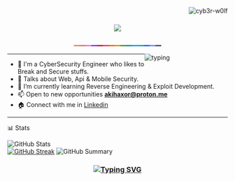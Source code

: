 <p align="right"> <img src="https://komarev.com/ghpvc/?username=cyb3r-w0lf&label=Profile%20views&color=0e75b6&size=24&style=flat" alt="cyb3r-w0lf" /> </p>

<h3 align="center">
  <img src="https://readme-typing-svg.herokuapp.com/?font=Righteous&size=35&center=true&vCenter=true&width=1600&height=70&duration=4000&lines=Hello+There!+I'm+Akilesh+" />
</h3>

<p align="center">
  <img src="https://raw.githubusercontent.com/JaKooLit/Hyprland-Dots/main/assets/latte.png" width="200" />
</p>

<!-- <img align="right" alt="Coding" width="200" src="https://user-images.githubusercontent.com/74038190/212750999-42ff8a64-dad8-4772-9648-849968543991.gif"> -->
<!-- <img align="right" alt="typing" width="300" src="https://media4.giphy.com/media/v1.Y2lkPTc5MGI3NjExN3pwYTd4cTE0NnVrYTR6MG5wMGp2dm1sOHNmb2YxdW82Zm4yanRleiZlcD12MV9pbnRlcm5hbF9naWZfYnlfaWQmY3Q9Zw/iAKXyzgLVtKsU/giphy.gif"> -->
<img align="right" alt="typing" width="190" src="https://media3.giphy.com/media/v1.Y2lkPTc5MGI3NjExbGp6b3dvaWttbHJpNnFweWdiaDZvamhwZGRrcjMxNXllcjgyOXUxdCZlcD12MV9pbnRlcm5hbF9naWZfYnlfaWQmY3Q9Zw/1vlBgKjXEz1jTtsuiH/giphy.gif">

---

- 🔭 I'm a CyberSecurity Engineer who likes to Break and Secure stuffs.
- 💬 Talks about Web, Api & Mobile Security. 
- 🌱 I’m currently learning Reverse Engineering & Exploit Development.
- 📫 Open to new opportunities **akihaxor@proton.me**
- 🏠 Connect with me in [Linkedin](https://linkedin.com/in/aki007)
---

📊 Stats

![GitHub Stats](http://github-profile-summary-cards.vercel.app/api/cards/stats?username=cyb3r-w0lf&theme=tokyonight)  
[![GitHub Streak](https://github-readme-streak-stats.herokuapp.com?user=cyb3r-w0lf&theme=tokyonight&hide_border=true&date_format=j%20M%5B%20Y%5D&card_width=480)](https://git.io/streak-stats)
![GitHub Summary](http://github-profile-summary-cards.vercel.app/api/cards/profile-details?username=cyb3r-w0lf&theme=tokyonight)




<h3 align="center">

  [![Typing SVG](https://readme-typing-svg.herokuapp.com?font=Fantasque+Sans+Mono&weight=700&size=24&pause=1000&color=0e75b6&center=true&width=446&lines=Thank+you+for+visiting!+%F0%9F%91%8D)](https://git.io/typing-svg)

</h3>
